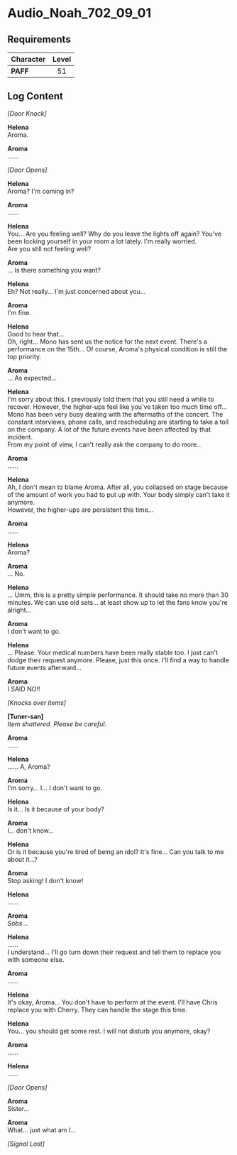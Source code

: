 # Audio_Noah_702_09_01
## Requirements
|Character|Level|
|---------|:---:|
|**PAFF** | 51  |

## Log Content
*\[Door Knock\]*

**Helena**<br>
Aroma.

**Aroma**<br>
......

*\[Door Opens\]*

**Helena**<br>
Aroma? I'm coming in?

**Aroma**<br>
......

**Helena**<br>
You... Are you feeling well? Why do you leave the lights off again? You've been locking yourself in your room a lot lately. I'm really worried.<br>
Are you still not feeling well?

**Aroma**<br>
... Is there something you want?

**Helena**<br>
Eh? Not really... I'm just concerned about you...

**Aroma**<br>
I'm fine.

**Helena**<br>
Good to hear that...<br>
Oh, right... Mono has sent us the notice for the next event. There's a performance on the 15th... Of course, Aroma's physical condition is still the top priority.

**Aroma**<br>
... As expected...

**Helena**<br>
I'm sorry about this. I previously told them that you still need a while to recover. However, the higher\-ups feel like you've taken too much time off... Mono has been very busy dealing with the aftermaths of the concert. The constant interviews, phone calls, and rescheduling are starting to take a toll on the company. A lot of the future events have been affected by that incident.<br>
From my point of view, I can't really ask the company to do more...

**Aroma**<br>
......

**Helena**<br>
Ah, I don't mean to blame Aroma. After all, you collapsed on stage because of the amount of work you had to put up with. Your body simply can't take it anymore.<br>
However, the higher\-ups are persistent this time...

**Aroma**<br>
......

**Helena**<br>
Aroma?

**Aroma**<br>
... No.

**Helena**<br>
... Umm, this is a pretty simple performance. It should take no more than 30 minutes. We can use old sets... at least show up to let the fans know you're alright...

**Aroma**<br>
I don't want to go.

**Helena**<br>
... Please. Your medical numbers have been really stable too. I just can't dodge their request anymore. Please, just this once. I'll find a way to handle future events afterward...

**Aroma**<br>
I SAID NO!!

*\[Knocks over items\]*

**[Tuner-san]**<br>
*Item shattered. Please be careful.*

**Aroma**<br>
......

**Helena**<br>
...... A, Aroma?

**Aroma**<br>
I'm sorry... I... I don't want to go.

**Helena**<br>
Is it... Is it because of your body?

**Aroma**<br>
I... don't know...

**Helena**<br>
Or is it because you're tired of being an idol? It's fine... Can you talk to me about it...?

**Aroma**<br>
Stop asking! I don't know!

**Helena**<br>
......

**Aroma**<br>
*Sobs*...

**Helena**<br>
......<br>
I understand... I'll go turn down their request and tell them to replace you with someone else.

**Aroma**<br>
......

**Helena**<br>
It's okay, Aroma... You don't have to perform at the event. I'll have Chris replace you with Cherry. They can handle the stage this time.

**Helena**<br>
You... you should get some rest. I will not disturb you anymore, okay?

**Aroma**<br>
......

**Helena**<br>
......

*\[Door Opens\]*

**Aroma**<br>
Sister...

**Aroma**<br>
What... just what am I... 

*[Signal Lost]*
